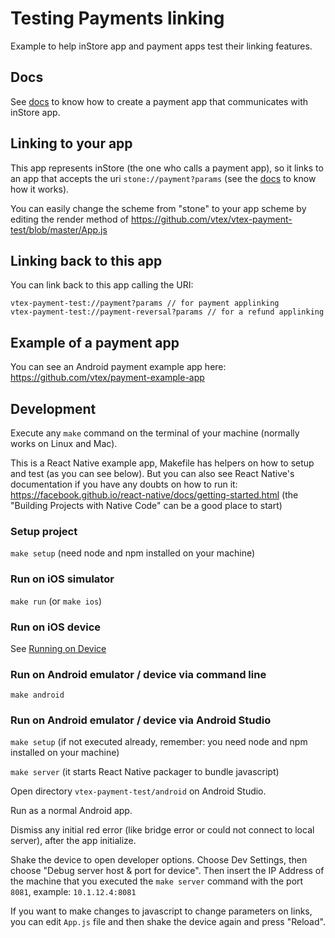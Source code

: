 # Testing Payments linking

Example to help inStore app and payment apps test their linking features.

## Docs

See [docs](http://instore.vtex.com/applinking) to know how to create a payment app that communicates with inStore app.

## Linking to your app

This app represents inStore (the one who calls a payment app), so it links to an app that accepts the uri `stone://payment?params` (see the [docs](http://instore.vtex.com/applinking) to know how it works).

You can easily change the scheme from "stone" to your app scheme by editing the render method of https://github.com/vtex/vtex-payment-test/blob/master/App.js

## Linking back to this app

You can link back to this app calling the URI:

```
vtex-payment-test://payment?params // for payment applinking
vtex-payment-test://payment-reversal?params // for a refund applinking
```

## Example of a payment app

You can see an Android payment example app here: https://github.com/vtex/payment-example-app

## Development

Execute any `make` command on the terminal of your machine (normally works on Linux and Mac).

This is a React Native example app, Makefile has helpers on how to setup and test (as you can see below). But you can also see React Native's documentation if you have any doubts on how to run it: https://facebook.github.io/react-native/docs/getting-started.html (the "Building Projects with Native Code" can be a good place to start)

### Setup project

`make setup` (need node and npm installed on your machine)

### Run on iOS simulator

`make run` (or `make ios`)

### Run on iOS device

See [Running on Device](http://facebook.github.io/react-native/docs/running-on-device.html)

### Run on Android emulator / device via command line

`make android`

### Run on Android emulator / device via Android Studio

`make setup` (if not executed already, remember: you need node and npm installed on your machine)

`make server` (it starts React Native packager to bundle javascript)

Open directory `vtex-payment-test/android` on Android Studio.

Run as a normal Android app.

Dismiss any initial red error (like bridge error or could not connect to local server), after the app initialize.

Shake the device to open developer options.
Choose Dev Settings, then choose "Debug server host & port for device".
Then insert the IP Address of the machine that you executed the `make server` command with the port `8081`, example: `10.1.12.4:8081`

If you want to make changes to javascript to change parameters on links, you can edit `App.js` file and then shake the device again and press "Reload".
